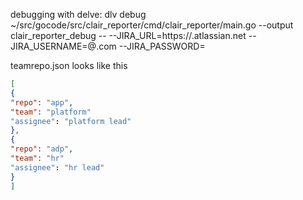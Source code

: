 debugging with delve:
dlv debug ~/src/gocode/src/clair_reporter/cmd/clair_reporter/main.go --output clair_reporter_debug  -- --JIRA_URL=https://<your jira account>.atlassian.net --JIRA_USERNAME=<your username>@<your domain>.com --JIRA_PASSWORD=<your api key>

teamrepo.json looks like this
```json
[
{
"repo": "app",
"team": "platform"
"assignee": "platform lead"
},
{
"repo": "adp",
"team": "hr"
"assignee": "hr lead"
}
]
```

